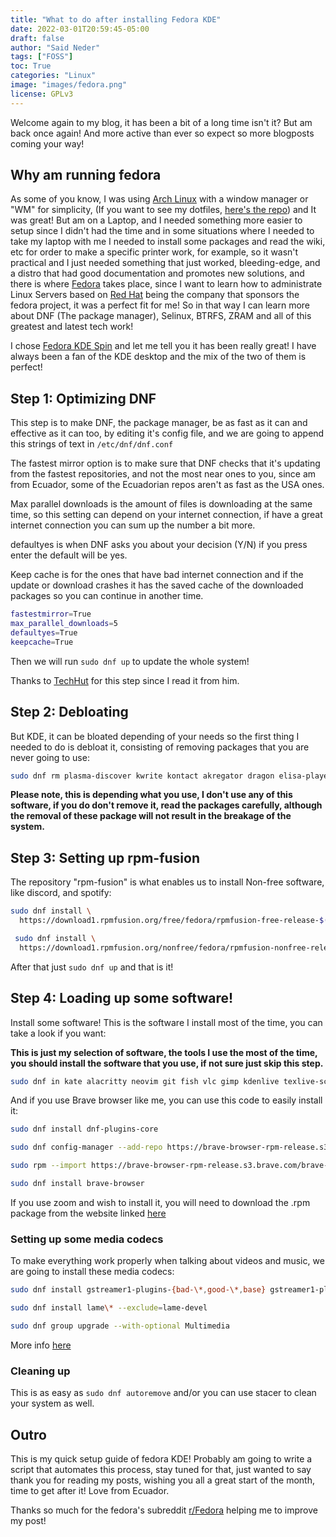 ```yaml
---
title: "What to do after installing Fedora KDE"
date: 2022-03-01T20:59:45-05:00
draft: false
author: "Said Neder"
tags: ["FOSS"]
toc: True
categories: "Linux"
image: "images/fedora.png"
license: GPLv3
---
```


Welcome again to my blog, it has been a bit of a long time isn't it? But am back once again! And more active than ever so expect so more blogposts coming your way!

## Why am running fedora
As some of you know, I was using [Arch Linux](https://archlinux.org/) with a window manager or "WM" for simplicity, (If you want to see my dotfiles, [here's the repo](https://github.com/crazyc4t/dotfiles)) and It was great! But am on a Laptop, and I needed something more easier to setup since I didn't had the time and in some situations where I needed to take my laptop with me I needed to install some packages and read the wiki, etc for order to make a specific printer work, for example, so it wasn't practical and I just needed something that just worked, bleeding-edge, and a distro that had good documentation and promotes new solutions, and there is where [Fedora](https://getfedora.org/) takes place, since I want to learn how to administrate Linux Servers based on [Red Hat](https://redhat.com) being the company that sponsors the fedora project, it was a perfect fit for me! So in that way I can learn more about DNF (The package manager), Selinux, BTRFS, ZRAM and all of this greatest and latest tech work!

I chose [Fedora KDE Spin](https://spins.fedoraproject.org/) and let me tell you it has been really great! I have always been a fan of the KDE desktop and the mix of the two of them is perfect!

## Step 1: Optimizing DNF

This step is to make DNF, the package manager, be as fast as it can and effective as it can too, by editing it's config file, and we are going to append this strings of text in `/etc/dnf/dnf.conf`

The fastest mirror option is to make sure that DNF checks that it's updating from the fastest repositories, and not the most near ones to you, since am from Ecuador, some of the Ecuadorian repos aren't as fast as the USA ones.

Max parallel downloads is the amount of files is downloading at the same time, so this setting can depend on your internet connection, if have a great internet connection you can sum up the number a bit more.

defaultyes is when DNF asks you about your decision (Y/N) if you press enter the default will be yes.

Keep cache is for the ones that have bad internet connection and if the update or download crashes it has the saved cache of the downloaded packages so you can continue in another time.

```bash
fastestmirror=True
max_parallel_downloads=5
defaultyes=True
keepcache=True
```

Then we will run `sudo dnf up` to update the whole system!

Thanks to [TechHut](https://www.youtube.com/channel/UCjSEJkpGbcZhvo0lr-44X_w) for this step since I read it from him.

## Step 2: Debloating

But KDE, it can be bloated depending of your needs so the first thing I needed to do is debloat it, consisting of removing packages that you are never going to use:

```bash
sudo dnf rm plasma-discover kwrite kontact akregator dragon elisa-player kaddressbook kcharselect kmag kpat kmahjongg kfind kmail kmouth kmines kolourpaint kmousetool konversation korganizer krfb krdc kruler kwrite
```

**Please note, this is depending what you use, I don't use any of this software, if you do don't remove it, read the packages carefully, although the removal of these package will not result in the breakage of the system.**

## Step 3: Setting up rpm-fusion

The repository "rpm-fusion" is what enables us to install Non-free software, like discord, and spotify:

```bash
sudo dnf install \
  https://download1.rpmfusion.org/free/fedora/rpmfusion-free-release-$(rpm -E %fedora).noarch.rpm

 sudo dnf install \
  https://download1.rpmfusion.org/nonfree/fedora/rpmfusion-nonfree-release-$(rpm -E %fedora).noarch.rpm
```
After that just `sudo dnf up` and that is it!

## Step 4: Loading up some software!

Install some software! This is the software I install most of the time, you can take a look if you want:

**This is just my selection of software, the tools I use the most of the time, you should install the software that you use, if not sure just skip this step.**

```bash
sudo dnf in kate alacritty neovim git fish vlc gimp kdenlive texlive-scheme-medium lpf-spotify-client discord keepassxc qbittorrent stacer doas
```

And if you use Brave browser like me, you can use this code to easily install it:

```bash
sudo dnf install dnf-plugins-core

sudo dnf config-manager --add-repo https://brave-browser-rpm-release.s3.brave.com/x86_64/

sudo rpm --import https://brave-browser-rpm-release.s3.brave.com/brave-core.asc

sudo dnf install brave-browser
```

If you use zoom and wish to install it, you will need to download the .rpm package from the website linked [here](https://www.youtube.com/channel/UCjSEJkpGbcZhvo0lr-44X_w)

### Setting up some media codecs

To make everything work properly when talking about videos and music, we are going to install these media codecs:

```bash
sudo dnf install gstreamer1-plugins-{bad-\*,good-\*,base} gstreamer1-plugin-openh264 gstreamer1-libav --exclude=gstreamer1-plugins-bad-free-devel

sudo dnf install lame\* --exclude=lame-devel

sudo dnf group upgrade --with-optional Multimedia
```

More info [here](https://docs.fedoraproject.org/en-US/quick-docs/assembly_installing-plugins-for-playing-movies-and-music/)

### Cleaning up 

This is as easy as `sudo dnf autoremove` and/or you can use stacer to clean your system as well.

## Outro

This is my quick setup guide of fedora KDE! Probably am going to write a script that automates this process, stay tuned for that, just wanted to say thank you for reading my posts, wishing you all a great start of the month, time to get after it! Love from Ecuador.

Thanks so much for the fedora's subreddit [r/Fedora](https://www.reddit.com/r/Fedora/) helping me to improve my post!
